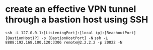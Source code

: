# create an effective VPN tunnel through a bastion host using SSH
` ssh -L 127.0.0.1:[ListeningPort]:[local ip]:[ReachoutPort] [BastionHostIP] -p [BastionHostPort] -N `
` ssh -L 8888:192.168.100.120:3306 remote@2.2.2.2 -p 20022 -N `
